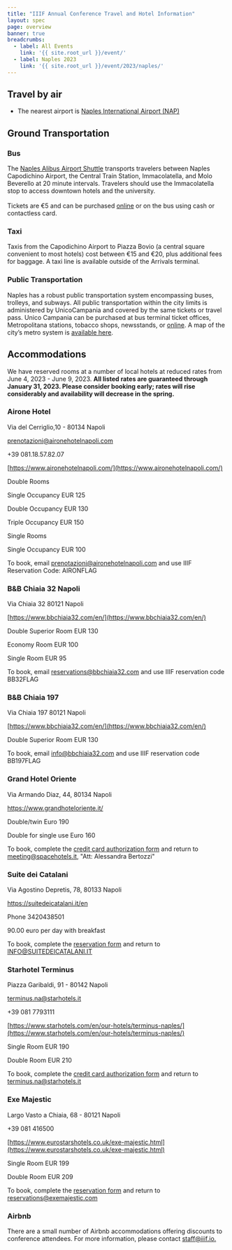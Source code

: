 ```yaml
---
title: "IIIF Annual Conference Travel and Hotel Information"
layout: spec
page: overview
banner: true 
breadcrumbs:
  - label: All Events
    link: '{{ site.root_url }}/event/'
  - label: Naples 2023
    link: '{{ site.root_url }}/event/2023/naples/'
---
```


## Travel by air
* The nearest airport is [Naples International Airport (NAP)](https://www.aeroportodinapoli.it/en)

## Ground Transportation

### Bus

The [Naples Alibus Airport Shuttle](http://www.aeroportodinapoli.it/collegamenti-con-napoli-centro) transports travelers between Naples Capodichino Airport, the Central Train Station, Immacolatella, and Molo Beverello at 20 minute intervals. Travelers should use the Immacolatella stop to access downtown hotels and the university.  \
 \
Tickets are €5 and can be purchased [online](https://eshop.aeroportodinapoli.it/pbpwebapp/it/showParkings?serviceType=ANM) or on the bus using cash or contactless card. 


### Taxi

Taxis from the Capodichino Airport to Piazza Bovio (a central square convenient to most hotels) cost between €15 and €20, plus additional fees for baggage. A taxi line is available outside of the Arrivals terminal.


### Public Transportation

Naples has a robust public transportation system encompassing buses, trolleys, and subways. All public transportation within the city limits is administered by UnicoCampania and covered by the same tickets or travel pass. Unico Campania can be purchased at bus terminal ticket offices, Metropolitana stations, tobacco shops, newsstands, or [online](https://www.unicocampania.it/?lang=en&center=inside&colonna=biglietti&action=4). A map of the city’s metro system is [available here](https://drive.google.com/file/d/1eM2nEkor3SufC6prS_gVBU8OJzQawxO8/view?usp=share_link). 


## Accommodations

We have reserved rooms at a number of local hotels at reduced rates from June 4, 2023 - June 9, 2023. **All listed rates are guaranteed through January 31, 2023. Please consider booking early; rates will rise considerably and availability will decrease in the spring.**

### Airone Hotel

Via del Cerriglio,10 - 80134 Napoli

prenotazioni@aironehotelnapoli.com  

+39 081.18.57.82.07

[https://www.aironehotelnapoli.com/](https://www.aironehotelnapoli.com/)

Double Rooms

Single Occupancy EUR 125

Double Occupancy EUR 130

Triple Occupancy EUR 150

Single Rooms

Single Occupancy EUR 100

To book, email [prenotazioni@aironehotelnapoli.com](mailto:prenotazioni@aironehotelnapoli.com) and use IIIF Reservation Code: AIRONFLAG


### B&B Chiaia 32 Napoli 

Via Chiaia 32 80121 Napoli

[https://www.bbchiaia32.com/en/](https://www.bbchiaia32.com/en/)

Double Superior Room EUR 130

Economy Room EUR 100

Single Room EUR 95

To book, email [reservations@bbchiaia32.com](mailto:reservations@bbchiaia32.com) and use IIIF reservation code BB32FLAG


### B&B Chiaia 197

Via Chiaia 197 80121 Napoli

[https://www.bbchiaia32.com/en/](https://www.bbchiaia32.com/en/)

Double Superior Room EUR 130

To book, email [info@bbchiaia32.com](mailto:info@bbchiaia32.com) and use IIIF reservation code BB197FLAG

### Grand Hotel Oriente

Via Armando Diaz, 44, 80134 Napoli

<https://www.grandhoteloriente.it/>

Double/twin Euro 190

Double for single use Euro 160

To book, complete the [credit card authorization form](https://docs.google.com/document/d/1nPds6R2X99ycH2CJErHX1zLoSy5zDDeo/edit?usp=share_link&ouid=106473943970082888651&rtpof=true&sd=true
) and return to  [meeting@spacehotels.it](mailto:meeting@spacehotels.it), 
"Att: Alessandra Bertozzi"

### Suite dei Catalani

Via Agostino Depretis, 78, 80133 Napoli

<https://suitedeicatalani.it/en>

Phone 3420438501


90.00 euro per day with breakfast

To book, complete the [reservation form](https://docs.google.com/document/d/16m3x0VvdGEdJBeG7iWwEUEUzZgXUGqLY/edit?usp=share_link&ouid=103581451912509259350&rtpof=true&sd=true) and return to [INFO@SUITEDEICATALANI.IT](mailto:INFO@SUITEDEICATALANI.IT)


### Starhotel Terminus

Piazza Garibaldi, 91 - 80142 Napoli 

terminus.na@starhotels.it

+39 081 7793111

[https://www.starhotels.com/en/our-hotels/terminus-naples/](https://www.starhotels.com/en/our-hotels/terminus-naples/)

Single Room EUR 190

Double Room EUR 210

To book, complete the [credit card authorization form](https://drive.google.com/file/d/1iiffuy3fcPDGOAYRPGmEgFnxzuqzatGY/view?usp=sharing) and return to  [terminus.na@starhotels.it](mailto:terminus.na@starhotels.it) 


### Exe Majestic

Largo Vasto a Chiaia, 68 - 80121 Napoli

+39 081 416500

[https://www.eurostarshotels.co.uk/exe-majestic.html](https://www.eurostarshotels.co.uk/exe-majestic.html)

Single Room EUR 199

Double Room EUR 209

To book, complete the [reservation form](https://drive.google.com/file/d/1hL1ZJ6Vu4Jamap8FBHML6fa22y3W2NdX/view?usp=share_link) and return to [reservations@exemajestic.com](mailto:reservations@exemajestic.com)

### Airbnb

There are a small number of Airbnb accommodations offering discounts to conference attendees. For more information, please contact [staff@iiif.io.](mailto:staff@iiif.io)
